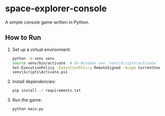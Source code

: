 # space-explorer-console

A simple console game written in Python.

## How to Run

1. Set up a virtual environment:
    ```sh
    python -m venv venv
    source venv/bin/activate  # On Windows use `venv\Scripts\activate`
    Set-ExecutionPolicy -ExecutionPolicy RemoteSigned -Scope CurrentUser
    venv\Scripts\Activate.ps1
    ```

2. Install dependencies:
    ```sh
    pip install -r requirements.txt
    ```

3. Run the game:
    ```sh
    python main.py
    ```